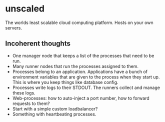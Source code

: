 unscaled
========

The worlds least scalable cloud computing platform. Hosts on your own servers.


## Incoherent thoughts

* One manager node that keeps a list of the processes that need to be run.
* Many runner nodes that run the processes assigned to them.
* Processes belong to an application. Applications have a bunch of environment variables that are given to the process when they start up. This is where you keep things like database config.
* Processes write logs to their STDOUT. The runners collect and manage these logs.
* Web-processes: how to auto-inject a port number, how to forward requests to them?
* Start with a simple custom loadbalancer? 
* Something with heartbeating processes.
